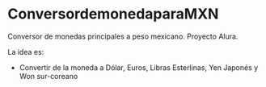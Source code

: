 # ConversordemonedaparaMXN
Conversor de monedas principales a peso mexicano. 
Proyecto Alura.

La idea es:
- Convertir de la moneda a Dólar, Euros, Libras Esterlinas, Yen Japonés y Won sur-coreano
